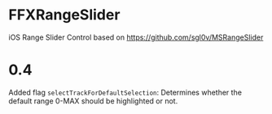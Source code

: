 # FFXRangeSlider
iOS Range Slider Control based on https://github.com/sgl0v/MSRangeSlider

# 0.4
Added flag ```selectTrackForDefaultSelection```: Determines whether the default range 0-MAX should be highlighted or not.